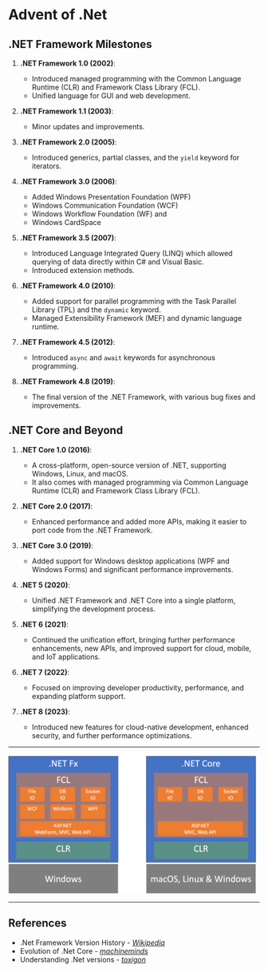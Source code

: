 # Advent of .Net

## .NET Framework Milestones

1. **.NET Framework 1.0 (2002)**:
   - Introduced managed programming with the Common Language Runtime (CLR) and Framework Class Library (FCL).
   - Unified language for GUI and web development.

2. **.NET Framework 1.1 (2003)**:
   - Minor updates and improvements.

3. **.NET Framework 2.0 (2005)**:
   - Introduced generics, partial classes, and the `yield` keyword for iterators.

4. **.NET Framework 3.0 (2006)**:
   - Added Windows Presentation Foundation (WPF)
   - Windows Communication Foundation (WCF)
   - Windows Workflow Foundation (WF) and
   - Windows CardSpace

5. **.NET Framework 3.5 (2007)**:
   - Introduced Language Integrated Query (LINQ) which allowed querying of data directly within C# and Visual Basic.
   - Introduced extension methods.

6. **.NET Framework 4.0 (2010)**:
   - Added support for parallel programming with the Task Parallel Library (TPL) and the `dynamic` keyword.
   - Managed Extensibility Framework (MEF) and dynamic language runtime.

7. **.NET Framework 4.5 (2012)**:
   - Introduced `async` and `await` keywords for asynchronous programming.

8. **.NET Framework 4.8 (2019)**:
   - The final version of the .NET Framework, with various bug fixes and improvements.

## .NET Core and Beyond

1. **.NET Core 1.0 (2016)**:
   - A cross-platform, open-source version of .NET, supporting Windows, Linux, and macOS.
   - It also comes with managed programming via Common Language Runtime (CLR) and Framework Class Library (FCL).

2. **.NET Core 2.0 (2017)**:
   - Enhanced performance and added more APIs, making it easier to port code from the .NET Framework.

3. **.NET Core 3.0 (2019)**:
   - Added support for Windows desktop applications (WPF and Windows Forms) and significant performance improvements.

4. **.NET 5 (2020)**:
   - Unified .NET Framework and .NET Core into a single platform, simplifying the development process.

5. **.NET 6 (2021)**:
   - Continued the unification effort, bringing further performance enhancements, new APIs, and improved support for cloud, mobile, and IoT applications.

6. **.NET 7 (2022)**:
   - Focused on improving developer productivity, performance, and expanding platform support.

7. **.NET 8 (2023)**:
   - Introduced new features for cloud-native development, enhanced security, and further performance optimizations.

---

![.Net Framework vs .Net Core](DotNet-Fx-vs-Core.png)

---

## References

- .Net Framework Version History - [*Wikipedia*][.Net Framework Version History]
- Evolution of .Net Core - [*machineminds*][Evolution of .Net Core]
- Understanding .Net versions - [*toxigon*][Understanding .Net versions]

[//]: Comments
  [.Net Framework Version History]: <https://en.wikipedia.org/wiki/.NET_Framework_version_history>
  [Evolution of .Net Core]: <https://machineminds.co/2021/04/08/the-evolution-of-net-a-comprehensive-overview-of-microsofts-cross-platform-development-framework/>
  [Understanding .Net versions]: <https://toxigon.com/understanding-dotnet-versions>
